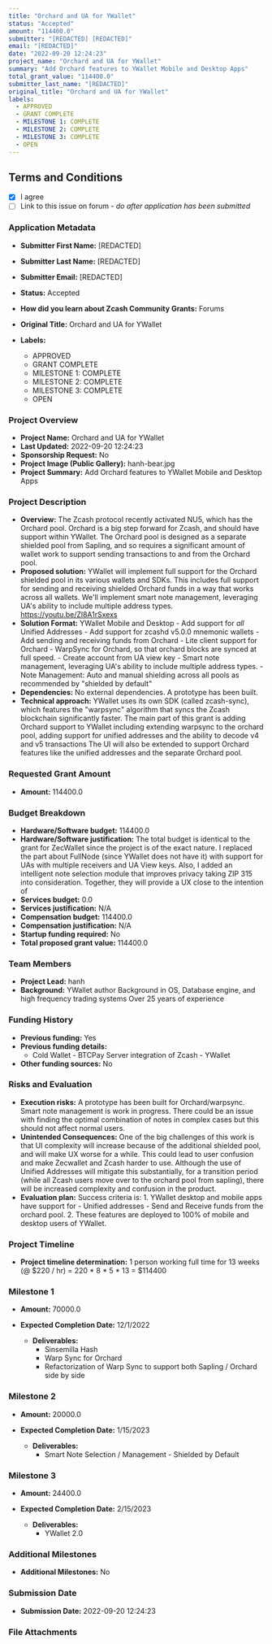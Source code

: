 ```yaml
---
title: "Orchard and UA for YWallet"
status: "Accepted"
amount: "114400.0"
submitter: "[REDACTED] [REDACTED]"
email: "[REDACTED]"
date: "2022-09-20 12:24:23"
project_name: "Orchard and UA for YWallet"
summary: "Add Orchard features to YWallet Mobile and Desktop Apps"
total_grant_value: "114400.0"
submitter_last_name: "[REDACTED]"
original_title: "Orchard and UA for YWallet"
labels:
  - APPROVED
  - GRANT COMPLETE
  - MILESTONE 1: COMPLETE
  - MILESTONE 2: COMPLETE
  - MILESTONE 3: COMPLETE
  - OPEN
---
```


## Terms and Conditions

- [X] I agree
- [ ] Link to this issue on forum - _do after application has been submitted_

### Application Metadata

- **Submitter First Name:**
  [REDACTED]
- **Submitter Last Name:**
  [REDACTED]
- **Submitter Email:**
  [REDACTED]
- **Status:**
  Accepted
- **How did you learn about Zcash Community Grants:**
  Forums
- **Original Title:**
  Orchard and UA for YWallet

- **Labels:**
  - APPROVED
  - GRANT COMPLETE
  - MILESTONE 1: COMPLETE
  - MILESTONE 2: COMPLETE
  - MILESTONE 3: COMPLETE
  - OPEN

### Project Overview

- **Project Name:**
  Orchard and UA for YWallet
- **Last Updated:**
  2022-09-20 12:24:23
- **Sponsorship Request:**
  No
- **Project Image (Public Gallery):**
  hanh-bear.jpg
- **Project Summary:**
  Add Orchard features to YWallet Mobile and Desktop Apps

### Project Description

- **Overview:**
  The Zcash protocol recently activated NU5, which has the Orchard pool. Orchard is a big step forward for Zcash, and should have support within YWallet. The Orchard pool is designed as a separate shielded pool from Sapling, and so requires a significant amount of wallet work to support sending transactions to and from the Orchard pool.
- **Proposed solution:**
  YWallet will implement full support for the Orchard shielded pool in its various wallets and SDKs. This includes full support for sending and receiving shielded Orchard funds in a way that works across all wallets. We'll implement smart note management, leveraging UA's ability to include multiple address types. https://youtu.be/Zl8A1rSxexs
- **Solution Format:**
  YWallet Mobile and Desktop - Add support for *all* Unified Addresses - Add support for zcashd v5.0.0 mnemonic wallets - Add sending and receiving funds from Orchard - Lite client support for Orchard - WarpSync for Orchard, so that orchard blocks are synced at full speed. - Create account from UA view key - Smart note management, leveraging UA's ability to include multiple address types. - Note Management: Auto and manual shielding across all pools as recommended by "shielded by default"
- **Dependencies:**
  No external dependencies. A prototype has been built.
- **Technical approach:**
  YWallet uses its own SDK (called zcash-sync), which features the "warpsync" algorithm that syncs the Zcash blockchain significantly faster. The main part of this grant is adding Orchard support to YWallet including extending warpsync to the orchard pool, adding support for unified addresses and the ability to decode v4 and v5 transactions The UI will also be extended to support Orchard features like the unified addresses and the separate Orchard pool.

### Requested Grant Amount

- **Amount:**
  114400.0

### Budget Breakdown

- **Hardware/Software budget:**
  114400.0
- **Hardware/Software justification:**
  The total budget is identical to the grant for ZecWallet since the project is of the exact nature. I replaced the part about FullNode (since YWallet does not have it) with support for UAs with multiple receivers and UA View keys. Also, I added an intelligent note selection module that improves privacy taking ZIP 315 into consideration. Together, they will provide a UX close to the intention of
- **Services budget:**
  0.0
- **Services justification:**
  N/A
- **Compensation budget:**
  114400.0
- **Compensation justification:**
  N/A
- **Startup funding required:**
  No
- **Total proposed grant value:**
  114400.0

### Team Members

- **Project Lead:**
  hanh
- **Background:**
  YWallet author Background in OS, Database engine, and high frequency trading systems Over 25 years of experience

### Funding History

- **Previous funding:**
  Yes
- **Previous funding details:**
  - Cold Wallet - BTCPay Server integration of Zcash - YWallet
- **Other funding sources:**
  No

### Risks and Evaluation

- **Execution risks:**
  A prototype has been built for Orchard/warpsync. Smart note management is work in progress. There could be an issue with finding the optimal combination of notes in complex cases but this should not affect normal users.
- **Unintended Consequences:**
  One of the big challenges of this work is that UI complexity will increase because of the additional shielded pool, and will make UX worse for a while. This could lead to user confusion and make Zecwallet and Zcash harder to use. Although the use of Unified Addresses will mitigate this substantially, for a transition period (while all Zcash users move over to the orchard pool from sapling), there will be increased complexity and confusion in the product.
- **Evaluation plan:**
  Success criteria is: 1. YWallet desktop and mobile apps have support for - Unified addresses - Send and Receive funds from the orchard pool. 2. These features are deployed to 100% of mobile and desktop users of YWallet.

### Project Timeline

- **Project timeline determination:**
  1 person working full time for 13 weeks (@ $220 / hr) = 220 * 8 * 5 * 13 = $114400

### Milestone 1

- **Amount:**
  70000.0
- **Expected Completion Date:**
  12/1/2022

  - **Deliverables:**
    - Sinsemilla Hash
    - Warp Sync for Orchard
    - Refactorization of Warp Sync to support both Sapling / Orchard side by side

### Milestone 2

- **Amount:**
  20000.0
- **Expected Completion Date:**
  1/15/2023

  - **Deliverables:**
    - Smart Note Selection / Management - Shielded by Default

### Milestone 3

- **Amount:**
  24400.0
- **Expected Completion Date:**
  2/15/2023

  - **Deliverables:**
    - YWallet 2.0

### Additional Milestones

- **Additional Milestones:**
  No

### Submission Date

- **Submission Date:**
  2022-09-20 12:24:23

### File Attachments


